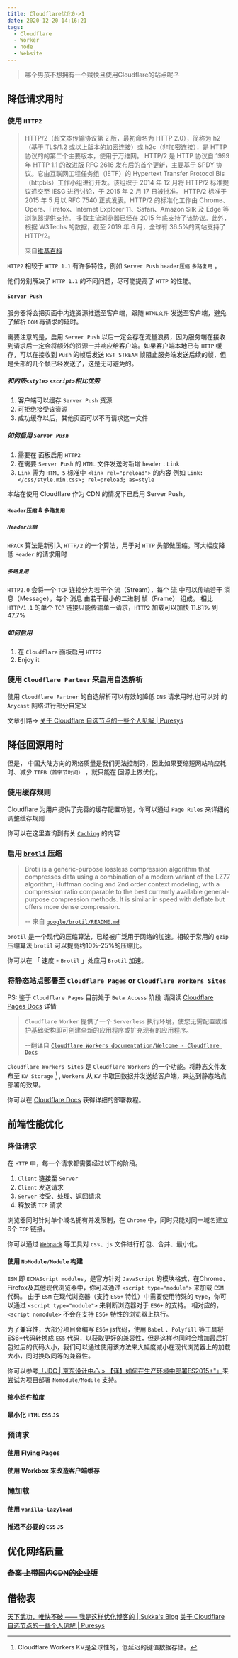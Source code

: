 ```yaml
---
title: Cloudflare优化0->1
date: 2020-12-20 14:16:21
tags:
  - Cloudflare
  - Worker
  - node
  - Website
---
```


> ~~哪个男孩不想拥有一个贼快且使用Cloudflare的站点呢？~~

<!--more-->

## 降低请求用时

### 使用 `HTTP2`

> HTTP/2（超文本传输协议第 2 版，最初命名为 HTTP 2.0），简称为 h2（基于 TLS/1.2 或以上版本的加密连接）或 h2c（非加密连接），是 HTTP 协议的的第二个主要版本，使用于万维网。
> HTTP/2 是 HTTP 协议自 1999 年 HTTP 1.1 的改进版 RFC 2616 发布后的首个更新，主要基于 SPDY 协议。它由互联网工程任务组（IETF）的 Hypertext Transfer Protocol Bis（httpbis）工作小组进行开发。该组织于 2014 年 12 月将 HTTP/2 标准提议递交至 IESG 进行讨论，于 2015 年 2 月 17 日被批准。
> HTTP/2 标准于 2015 年 5 月以 RFC 7540 正式发表。HTTP/2 的标准化工作由 Chrome、Opera、Firefox、Internet Explorer 11、Safari、Amazon Silk 及 Edge 等浏览器提供支持。
> 多数主流浏览器已经在 2015 年底支持了该协议。此外，根据 W3Techs 的数据，截至 2019 年 6 月，全球有 36.5%的网站支持了 HTTP/2。
>
> 来自[维基百科](https://zh.wikipedia.org/wiki/HTTP/2)

`HTTP2` 相较于 `HTTP 1.1` 有许多特性，例如 `Server Push` `header压缩` `多路复用` 。

他们分别解决了 `HTTP 1.1` 的不同问题，尽可能提高了 `HTTP` 的性能。

#### `Server Push`

服务器将会把页面中内连资源推送至客户端，跟随 `HTML文件` 发送至客户端，避免了解析 `DOM` 再请求的延时。

需要注意的是，启用 `Server Push` 以后一定会存在流量浪费，因为服务端在接收到请求后一定会将额外的资源一并响应给客户端。如果客户端本地已有 `HTTP` 缓存，可以在接收到 `Push` 的帧后发送 `RST_STREAM` 帧阻止服务端发送后续的帧，但是头部的几个帧已经发送了，这是无可避免的。

##### 和内嵌`<style>` `<script>`相比优势

1. 客户端可以缓存 `Server Push` 资源
2. 可拒绝接受该资源
3. 成功缓存以后，其他页面可以不再请求这一文件

##### 如何启用 `Server Push`

1. 需要在  面板启用 `HTTP2`
2. 在需要 `Server Push` 的 `HTML` 文件发送时新增 `header` : `Link`
3. `Link` 需为 `HTML 5` 标准中 `<link rel="preload">` 的内容
   例如 `Link:</css/style.min.css>; rel=preload; as=style`

本站在使用 Cloudflare 作为 CDN 的情况下已启用 Server Push。

#### `Header压缩` & `多路复用`

##### `Header压缩`

`HPACK` 算法是新引入 `HTTP/2` 的一个算法，用于对 `HTTP` 头部做压缩。可大幅度降低 `Header` 的请求用时

##### `多路复用`

`HTTP2.0` 会将一个 `TCP` 连接分为若干个 流（Stream），每个 流 中可以传输若干 消息（Message），每个 消息 由若干最小的二进制 帧（Frame） 组成。
相比 `HTTP/1.1` 的单个 `TCP` 链接只能传输单一请求，`HTTP2` 加载可以加快 11.81% 到 47.7%

##### 如何启用

1. 在 `Cloudflare` 面板启用 `HTTP2`
2. Enjoy it

### 使用 `Cloudflare Partner` 来启用自选解析

使用 `Cloudflare Partner` 的自选解析可以有效的降低 `DNS` 请求用时,也可以对  的 `Anycast` 网络进行部分自定义

文章引路-> [关于 Cloudflare 自选节点的一些个人见解 | Puresys](https://www.puresys.net/3116.html)

## 降低回源用时

但是， 中国大陆方向的网络质量是我们无法控制的，因此如果要缩短网站响应耗时、减少 `TTFB（首字节时间）` ，就只能在  回源上做优化。

### 使用缓存规则

Cloudflare 为用户提供了完善的缓存配置功能，你可以通过 `Page Rules` 来详细的调整缓存规则

你可以在这里查询到有关 [`Caching`](https://support.cloudflare.com/hc/en-us/categories/200275248-Caching) 的内容

### 启用 [`brotli`](https://github.com/google/brotli) 压缩

> Brotli is a generic-purpose lossless compression algorithm that compresses data using a combination of a modern variant of the LZ77 algorithm, Huffman coding and 2nd order context modeling, with a compression ratio comparable to the best currently available general-purpose compression methods. It is similar in speed with deflate but offers more dense compression.
>
> -- 来自 [`google/brotil/README.md`](https://github.com/google/brotil)

`brotil` 是一个现代的压缩算法，已经被广泛用于网络的加速。相较于常用的 `gzip` 压缩算法 `brotil` 可以提高约10%-25%的压缩比。

你可以在 「 速度 - `Brotil` 」处应用 `Brotil` 加速。

### 将静态站点部署至 `Cloudflare Pages` or `Cloudflare Workers Sites`

PS: 鉴于 `Cloudflare Pages` 目前处于 `Beta Access` 阶段 请阅读 [Cloudflare Pages Docs](https://developers.cloudflare.com/pages) 详情

> `Cloudflare Worker` 提供了一个 `Serverless` 执行环境，使您无需配置或维护基础架构即可创建全新的应用程序或扩充现有的应用程序。
>
> --翻译自 [`Cloudflare Workers documentation/Welcome - Cloudflare Docs`](https://developers.cloudflare.com/workers/)

`Cloudflare Workers Sites` 是 `Cloudflare Workers` 的一个功能。将静态文件发布至 `KV Storage` [^KV_Storage] , `Workers` 从 `KV` 中取回数据并发送给客户端，来达到静态站点部署的效果。

你可以在 [Cloudflare Docs](https://developers.cloudflare.com/workers/platform/sites/start-from-existing) 获得详细的部署教程。

## 前端性能优化

### 降低请求

在 `HTTP` 中，每一个请求都需要经过以下的阶段。

1. `Client` 链接至 `Server`
2. `Client` 发送请求
3. `Server` 接受、处理、返回请求
4. 释放该 `TCP` 请求

浏览器同时针对单个域名拥有并发限制，在 `Chrome` 中，同时只能对同一域名建立6个 `TCP` 链接。

你可以通过 [`Webpack`](https://webpack.js.org/) 等工具对 `css`、`js` 文件进行打包、合并、最小化。

#### 使用 `NoModule/Module` 构建

`ESM` 即 `ECMAScript modules`，是官方针对 `JavaScript` 的模块格式，在Chrome、Firefox及其他现代浏览器中，你可以通过 `<script type="module">` 来加载 `ESM` 代码。
由于 `ESM` 在现代浏览器（支持 `ES6+` 特性）中需要使用特殊的 `type`，你可以通过 `<script type="module">` 来判断浏览器对于 `ES6+` 的支持。
相对应的， `<script nomodule>` 不会在支持 `ES6+` 特性的浏览器上执行。

为了兼容性，大部分项目会编写 `ES6+` js代码，使用 `Babel` 、`Polyfill` 等工具将ES6+代码转换成 `ES5` 代码，以获取更好的兼容性，但是这样也同时会增加最后打包过后的代码大小，我们可以通过使用该方法来大幅度减小在现代浏览器上的加载大小，同时换取同等的兼容性。

你可以参考[「JDC | 京东设计中心 » 【译】如何在生产环境中部署ES2015+"」](https://jdc.jd.com/archives/4911)来尝试为项目部署 `Nomodule/Module` 支持。

#### 缩小组件粒度

#### 最小化 `HTML` `CSS` `JS`

### 预请求

#### 使用 Flying Pages

#### 使用 Workbox 来改造客户端缓存

### 懒加载

#### 使用 `vanilla-lazyload`

#### 推迟不必要的 `CSS` `JS`

## 优化网络质量

### ~~备案 上带国内CDN的企业版~~

## 借物表

[天下武功，唯快不破 —— 我是这样优化博客的 | Sukka's Blog](https://blog.skk.moe/post/how-to-make-a-fast-blog/)
[关于 Cloudflare 自选节点的一些个人见解 | Puresys](https://www.puresys.net/3116.html)

[^KV_Storage]:Cloudflare Workers KV是全球性的，低延迟的键值数据存储。
